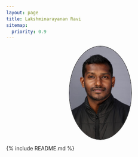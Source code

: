 ```yaml
---
layout: page
title: Lakshminarayanan Ravi
sitemap:
  priority: 0.9
---
```

<style>
.center {
  display: block;
  margin-left: auto;
  margin-right: auto;
  width: 33%;
  border-radius: 50%;
  border: 1px solid black;
}
</style>

<img src="/assets/img/Lakshmi.jpg" class="center" alt="Lakshminarayanan Ravi"/>

{% include README.md %}
